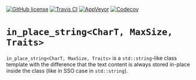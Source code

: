 [![GitHub license](https://img.shields.io/badge/license-MIT-blue.svg?maxAge=3600)](https://raw.githubusercontent.com/mpusz/in_place_string/master/LICENSE)
[![Travis CI](https://img.shields.io/travis/mpusz/in_place_string/master.svg?label=Travis%20CI)](https://travis-ci.org/mpusz/in_place_string)
[![AppVeyor](https://img.shields.io/appveyor/ci/mpusz/in-place-string/master.svg?label=AppVeyor)](https://ci.appveyor.com/project/mpusz/in-place-string)
[![Codecov](https://img.shields.io/codecov/c/github/mpusz/in_place_string/master.svg)](https://codecov.io/github/mpusz/in_place_string?branch=master)

# `in_place_string<CharT, MaxSize, Traits>`

`in_place_string<CharT, MaxSize, Traits>` is a `std::string`-like class template with the difference
that the text content is always stored in-place inside the class (like in SSO case in `std::string`).
